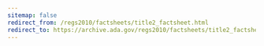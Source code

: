 ```yaml
---
sitemap: false 
redirect_from: /regs2010/factsheets/title2_factsheet.html 
redirect_to: https://archive.ada.gov/regs2010/factsheets/title2_factsheet.html 
---
```

